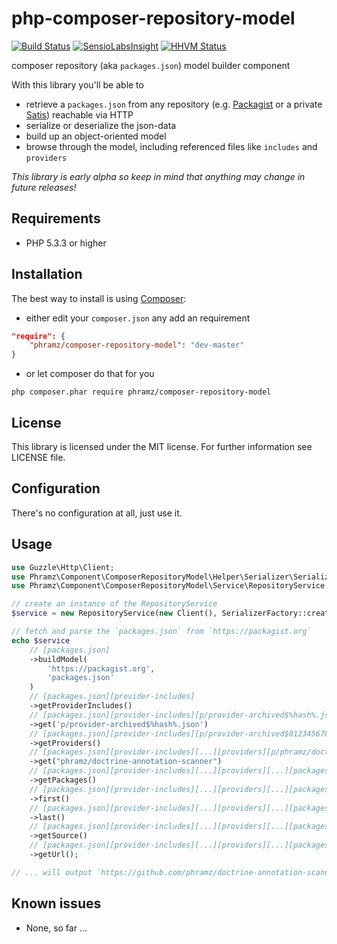 php-composer-repository-model
=============================

[![Build Status](https://travis-ci.org/phramz/php-composer-repository-model.svg?branch=master)](https://travis-ci.org/phramz/php-composer-repository-model) [![SensioLabsInsight](https://insight.sensiolabs.com/projects/200db475-6c14-42dd-98be-35a2ca5a7f6e/mini.png)](https://insight.sensiolabs.com/projects/200db475-6c14-42dd-98be-35a2ca5a7f6e) [![HHVM Status](http://hhvm.h4cc.de/badge/phramz/composer-repository-model.png)](http://hhvm.h4cc.de/package/phramz/composer-repository-model)

composer repository (aka `packages.json`) model builder component

With this library you'll be able to
- retrieve a `packages.json` from any repository (e.g. [Packagist](https://packagist.org) or a private [Satis](https://github.com/composer/satis)) reachable via HTTP
- serialize or deserialize the json-data
- build up an object-oriented model
- browse through the model, including referenced files like `includes` and `providers`

*This library is early alpha so keep in mind that anything may change in future releases!*

## Requirements

- PHP 5.3.3 or higher

## Installation

The best way to install is using [Composer](https://getcomposer.org):

- either edit your `composer.json` any add an requirement

``` json
"require": {
    "phramz/composer-repository-model": "dev-master"
}
```

- or let composer do that for you

```
php composer.phar require phramz/composer-repository-model
```

## License

This library is licensed under the MIT license. For further information see LICENSE file.

## Configuration

There's no configuration at all, just use it.

## Usage

```php
use Guzzle\Http\Client;
use Phramz\Component\ComposerRepositoryModel\Helper\Serializer\SerializerFactory;
use Phramz\Component\ComposerRepositoryModel\Service\RepositoryService;

// create an instance of the RepositoryService
$service = new RepositoryService(new Client(), SerializerFactory::create());

// fetch and parse the `packages.json` from `https://packagist.org`
echo $service
    // [packages.json]
    ->buildModel(
        'https://packagist.org',
        'packages.json'
    )
    // [packages.json][provider-includes]
    ->getProviderIncludes()
    // [packages.json][provider-includes][p/provider-archived$%hash%.json]
    ->get('p/provider-archived$%hash%.json')
    // [packages.json][provider-includes][p/provider-archived$0123456789.json][providers]
    ->getProviders()
    // [packages.json][provider-includes][...][providers][p/phramz/doctrine-annotation-scanner$0123456789.json]
    ->get("phramz/doctrine-annotation-scanner")
    // [packages.json][provider-includes][...][providers][...][packages]
    ->getPackages()
    // [packages.json][provider-includes][...][providers][...][packages][phramz/doctrine-annotation-scanner]
    ->first()
    // [packages.json][provider-includes][...][providers][...][packages][...][v1.0.0]
    ->last()
    // [packages.json][provider-includes][...][providers][...][packages][...][v1.0.0][source]
    ->getSource()
    // [packages.json][provider-includes][...][providers][...][packages][...][v1.0.0][source][url]
    ->getUrl();

// ... will output `https://github.com/phramz/doctrine-annotation-scanner.git`
```

## Known issues

- None, so far ...
